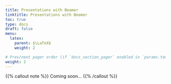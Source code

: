 ```yaml
---
title: Presentations with Beamer
linktitle: Presentations with Beamer
toc: true
type: docs
draft: false
menu:
  latex:
    parent: $\LaTeX$
    weight: 2

# Prev/next pager order (if `docs_section_pager` enabled in `params.toml`)
weight: 2
---
```


{{% callout note %}}
Coming soon...
{{% /callout %}}